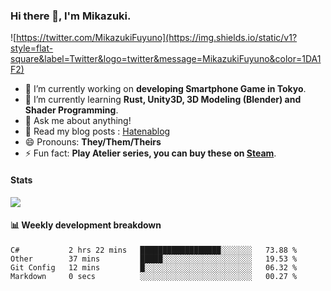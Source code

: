 ### Hi there 👋, I'm Mikazuki.

![https://twitter.com/MikazukiFuyuno](https://img.shields.io/static/v1?style=flat-square&label=Twitter&logo=twitter&message=MikazukiFuyuno&color=1DA1F2)

<!--
**mika-f/mika-f** is a ✨ _special_ ✨ repository because its `README.md` (this file) appears on your GitHub profile.

Here are some ideas to get you started:

- 🔭 I’m currently working on ...
- 🌱 I’m currently learning ...
- 👯 I’m looking to collaborate on ...
- 🤔 I’m looking for help with ...
- 💬 Ask me about ...
- 📫 How to reach me: ...
- 😄 Pronouns: ...
- ⚡ Fun fact: ...
-->

- 🔭 I’m currently working on **developing Smartphone Game in Tokyo**.
- 🌱 I’m currently learning **Rust, Unity3D, 3D Modeling (Blender) and Shader Programming**.
- 💬 Ask me about anything!
- 📝 Read my blog posts : [Hatenablog](https://mikazuki.hatenablog.jp/)
- 😄 Pronouns: **They/Them/Theirs**
- ⚡ Fun fact: **Play Atelier series, you can buy these on [Steam](https://store.steampowered.com/developer/KOEITECMO)**.

#### Stats

![](https://github-readme-stats.vercel.app/api?username=mika-f)


#### 📊 Weekly development breakdown

<!--START_SECTION:waka-->
```text
C#           2 hrs 22 mins   ██████████████████░░░░░░░   73.88 % 
Other        37 mins         █████░░░░░░░░░░░░░░░░░░░░   19.53 % 
Git Config   12 mins         █░░░░░░░░░░░░░░░░░░░░░░░░   06.32 % 
Markdown     0 secs          ░░░░░░░░░░░░░░░░░░░░░░░░░   00.27 %
```
<!--END_SECTION:waka-->
